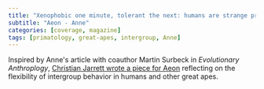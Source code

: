 ```yaml
---
title: "Xenophobic one minute, tolerant the next: humans are strange primates"
subtitle: "Aeon - Anne"
categories: [coverage, magazine]
tags: [primatology, great-apes, intergroup, Anne]
---
```

Inspired by Anne's article with coauthor Martin Surbeck in _Evolutionary Anthroplogy_, [Christian Jarrett wrote a piece for Aeon](https://aeon.co/ideas/xenophobic-one-minute-tolerant-the-next-humans-are-strange-primates) reflecting on the flexibility of intergroup behavior in humans and other great apes.
